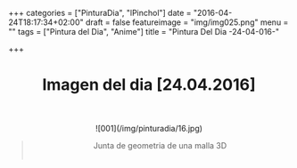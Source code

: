 +++
categories = ["PinturaDia", "lPinchol"]
date = "2016-04-24T18:17:34+02:00"
draft = false
featureimage = "img/img025.png"
menu = ""
tags = ["Pintura del Dia", "Anime"]
title = "Pintura Del Dia -24-04-016-"

+++

# <center>Imagen del dia [24.04.2016]</center></br>
<center>![001](/img/pinturadia/16.jpg)</center>

> <center>Junta de geometria de una malla 3D</center></br>
